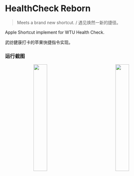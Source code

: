 # HealthCheck Reborn

> Meets a brand new shortcut. / 遇见焕然一新的捷径。

Apple Shortcut implement for WTU Health Check.

武纺健康打卡的苹果快捷指令实现。



### 运行截图

<center>
	<img src="https://www.helloimg.com/images/2022/04/30/R2211b.png" width="30%" />
	&emsp;&emsp;&emsp;&emsp;&emsp;&emsp;&emsp;&emsp;
	<img src="https://www.helloimg.com/images/2022/04/30/R22PkK.png" width="30%" />
	<br/>
	&emsp;&emsp;&emsp;&emsp;&emsp;&emsp;&emsp;&emsp;
	&emsp;&emsp;&emsp;&emsp;&emsp;&emsp;&emsp;&emsp;
	&emsp;&emsp;&emsp;&emsp;&emsp;&emsp;&emsp;&emsp;
</center>




